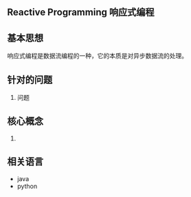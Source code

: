 ## Reactive Programming 响应式编程
## 基本思想
响应式编程是数据流编程的一种，它的本质是对异步数据流的处理。
## 针对的问题
1. 问题

## 核心概念
1. 

## 相关语言
* java
* python